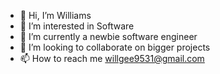 - 👋 Hi, I’m Williams
- 👀 I’m interested in Software
- 🌱 I’m currently a newbie software engineer 
- 💞️ I’m looking to collaborate on bigger projects
- 📫 How to reach me willgee9531@gmail.com

<!---
willgee9531/willgee9531 is a ✨ special ✨ repository because its `README.md` (this file) appears on your GitHub profile.
You can click the Preview link to take a look at your changes.
--->
